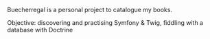 Buecherregal is a personal project to catalogue my books.

Objective: discovering and practising Symfony & Twig, fiddling with a database with Doctrine
